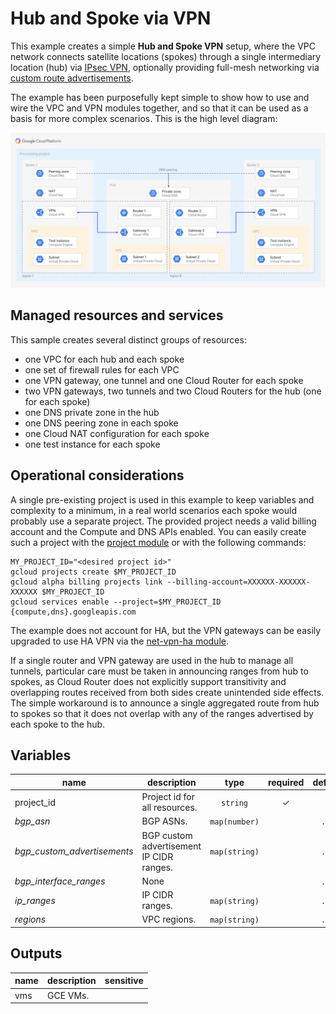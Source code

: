 # Hub and Spoke via VPN

This example creates a simple **Hub and Spoke VPN** setup, where the VPC network connects satellite locations (spokes) through a single intermediary location (hub) via [IPsec VPN](https://cloud.google.com/vpn/docs/concepts/overview), optionally providing full-mesh networking via [custom route advertisements](https://cloud.google.com/router/docs/how-to/advertising-overview).

The example has been purposefully kept simple to show how to use and wire the VPC and VPN modules together, and so that it can be used as a basis for more complex scenarios. This is the high level diagram:

![High-level diagram](diagram.png "High-level diagram")

## Managed resources and services

This sample creates several distinct groups of resources:

- one VPC for each hub and each spoke
- one set of firewall rules for each VPC
- one VPN gateway, one tunnel and one Cloud Router for each spoke
- two VPN gateways, two tunnels and two Cloud Routers for the hub (one for each spoke)
- one DNS private zone in the hub
- one DNS peering zone in each spoke
- one Cloud NAT configuration for each spoke
- one test instance for each spoke

## Operational considerations

A single pre-existing project is used in this example to keep variables and complexity to a minimum, in a real world scenarios each spoke would probably use a separate project. The provided project needs a valid billing account and the Compute and DNS APIs enabled. You can easily create such a project  with the [project module](../../modules/project) or with the following commands:

``` shell
MY_PROJECT_ID="<desired project id>"
gcloud projects create $MY_PROJECT_ID
gcloud alpha billing projects link --billing-account=XXXXXX-XXXXXX-XXXXXX $MY_PROJECT_ID
gcloud services enable --project=$MY_PROJECT_ID {compute,dns}.googleapis.com
```

The example does not account for HA, but the VPN gateways can be easily upgraded to use HA VPN via the [net-vpn-ha module](../../modules/net-vpn-ha).

If a single router and VPN gateway are used in the hub to manage all tunnels, particular care must be taken in announcing ranges from hub to spokes, as Cloud Router does not explicitly support transitivity and overlapping routes received from both sides create unintended side effects. The simple workaround is to announce a single aggregated route from hub to spokes so that it does not overlap with any of the ranges advertised by each spoke to the hub.

<!-- BEGIN TFDOC -->
## Variables

| name | description | type | required | default |
|---|---|:---: |:---:|:---:|
| project_id | Project id for all resources. | <code title="">string</code> | ✓ |  |
| *bgp_asn* | BGP ASNs. | <code title="map&#40;number&#41;">map(number)</code> |  | <code title="&#123;&#10;hub     &#61; 64513&#10;spoke-1 &#61; 64514&#10;spoke-2 &#61; 64515&#10;&#125;">...</code> |
| *bgp_custom_advertisements* | BGP custom advertisement IP CIDR ranges. | <code title="map&#40;string&#41;">map(string)</code> |  | <code title="&#123;&#10;hub-to-spoke-1 &#61; &#34;10.0.32.0&#47;20&#34;&#10;hub-to-spoke-2 &#61; &#34;10.0.16.0&#47;20&#34;&#10;&#125;">...</code> |
| *bgp_interface_ranges* | None | <code title=""></code> |  | <code title="&#123;&#10;spoke-1 &#61; &#34;169.254.1.0&#47;30&#34;&#10;spoke-2 &#61; &#34;169.254.1.4&#47;30&#34;&#10;&#125;">...</code> |
| *ip_ranges* | IP CIDR ranges. | <code title="map&#40;string&#41;">map(string)</code> |  | <code title="&#123;&#10;hub-a     &#61; &#34;10.0.0.0&#47;24&#34;&#10;hub-b     &#61; &#34;10.0.8.0&#47;24&#34;&#10;spoke-1-a &#61; &#34;10.0.16.0&#47;24&#34;&#10;spoke-1-b &#61; &#34;10.0.24.0&#47;24&#34;&#10;spoke-2-a &#61; &#34;10.0.32.0&#47;24&#34;&#10;spoke-2-b &#61; &#34;10.0.40.0&#47;24&#34;&#10;&#125;">...</code> |
| *regions* | VPC regions. | <code title="map&#40;string&#41;">map(string)</code> |  | <code title="&#123;&#10;a &#61; &#34;europe-west1&#34;&#10;b &#61; &#34;europe-west2&#34;&#10;&#125;">...</code> |

## Outputs

| name | description | sensitive |
|---|---|:---:|
| vms | GCE VMs. |  |
<!-- END TFDOC -->
